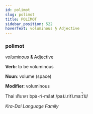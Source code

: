 ```yaml
---
id: polimot
slug: polimot
title: POLİMOT
sidebar_position: 522
hoverText: voluminous § Adjective
---
```


### polimot

*voluminous* **§** Adjective

**Verb**: to be voluminous

**Noun**: volume (space)

**Modifier**: voluminous

Thai ปริมาตร bpà-rí-mâat /pa˨˩.ri˦˥.maːt̚˥˩/

*Kra-Dai Language Family*